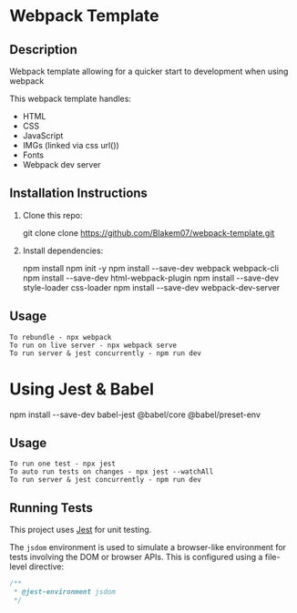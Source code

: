 # Webpack Template

## Description

Webpack template allowing for a quicker start to development when using webpack

This webpack template handles:

- HTML
- CSS
- JavaScript
- IMGs (linked via css url())
- Fonts
- Webpack dev server

## Installation Instructions

1. Clone this repo:

   git clone clone https://github.com/Blakem07/webpack-template.git

2. Install dependencies:

   npm install
   npm init -y
   npm install --save-dev webpack webpack-cli
   npm install --save-dev html-webpack-plugin
   npm install --save-dev style-loader css-loader
   npm install --save-dev webpack-dev-server

## Usage

    To rebundle - npx webpack
    To run on live server - npx webpack serve
    To run server & jest concurrently - npm run dev

# Using Jest & Babel

npm install --save-dev babel-jest @babel/core @babel/preset-env

## Usage

    To run one test - npx jest
    To auto run tests on changes - npx jest --watchAll
    To run server & jest concurrently - npm run dev

## Running Tests

This project uses [Jest](https://jestjs.io/) for unit testing.

The `jsdom` environment is used to simulate a browser-like environment for tests involving the DOM or browser APIs. This is configured using a file-level directive:

```js
/**
 * @jest-environment jsdom
 */
```
